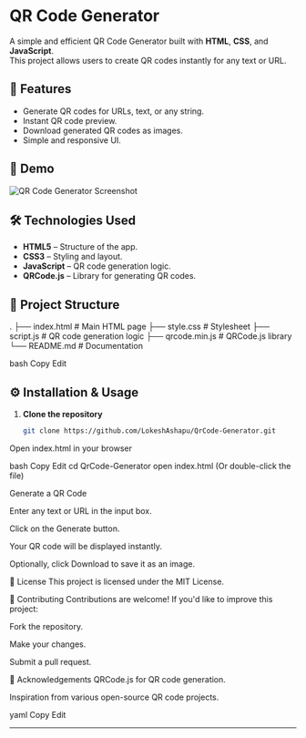 # QR Code Generator

A simple and efficient QR Code Generator built with **HTML**, **CSS**, and **JavaScript**.  
This project allows users to create QR codes instantly for any text or URL.

## 🚀 Features

- Generate QR codes for URLs, text, or any string.
- Instant QR code preview.
- Download generated QR codes as images.
- Simple and responsive UI.

## 📸 Demo

![QR Code Generator Screenshot](#)  


## 🛠️ Technologies Used

- **HTML5** – Structure of the app.
- **CSS3** – Styling and layout.
- **JavaScript** – QR code generation logic.
- **QRCode.js** – Library for generating QR codes.

## 📂 Project Structure

.
├── index.html # Main HTML page
├── style.css # Stylesheet
├── script.js # QR code generation logic
├── qrcode.min.js # QRCode.js library
└── README.md # Documentation

bash
Copy
Edit

## ⚙️ Installation & Usage

1. **Clone the repository**
   ```bash
   git clone https://github.com/LokeshAshapu/QrCode-Generator.git
Open index.html in your browser

bash
Copy
Edit
cd QrCode-Generator
open index.html
(Or double-click the file)

Generate a QR Code

Enter any text or URL in the input box.

Click on the Generate button.

Your QR code will be displayed instantly.

Optionally, click Download to save it as an image.

📄 License
This project is licensed under the MIT License.

🤝 Contributing
Contributions are welcome!
If you'd like to improve this project:

Fork the repository.

Make your changes.

Submit a pull request.

🙌 Acknowledgements
QRCode.js for QR code generation.

Inspiration from various open-source QR code projects.

yaml
Copy
Edit

---


